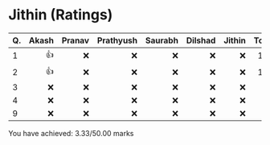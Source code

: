 Jithin (Ratings)
================
|Q. |Akash|Pranav|Prathyush|Saurabh|Dilshad|Jithin|Total: |
|:--|----:|-----:|--------:|------:|------:|-----:|------:|
|1  |:+1: |:x:   |:x:      |:x:    |:x:    |:x:   |1.67   |
|2  |:+1: |:x:   |:x:      |:x:    |:x:    |:x:   |1.67   |
|3  |:x:  |:x:   |:x:      |:x:    |:x:    |:x:   |0      |
|4  |:x:  |:x:   |:x:      |:x:    |:x:    |:x:   |0      |
|9  |:x:  |:x:   |:x:      |:x:    |:x:    |:x:   |0      |
You have achieved: 3.33/50.00 marks
